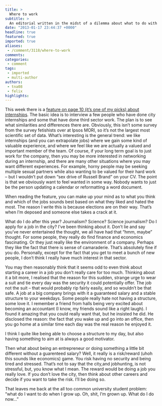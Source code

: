 ```yaml
---
title: >
  Where to work
subtitle: >
  An editorial written in the midst of a dilemma about what to do with the rest of my life.
date: "2013-01-17 23:44:37 +0000"
headline: true
featured: true
imported: true
aliases:
 - /comment/3118/where-to-work
comments:
categories:
 - comment
tags:
 - imported
 - multi-author
authors:
 - tna08
 - felix
highlights:
---
```


This week there is a [feature on page 10 (it’s one of my picks) about internships](http://felixonline.co.uk/news/3127/internship-decisons-city--or-charity/). The basic idea is to interview a few people who have done city internships and some that have done third sector work. The plan is to see what similarities and differences there are. Obviously, this isn’t some survey from the survey fetishists over at Ipsos MORI, so it’s not the largest most scientific set of data. What’s interesting is the general trend: we like internships (and you can extrapolate jobs) where we gain some kind of valuable experience, and where we feel like we are actually a valued and important member of the team. Of course, if your long term goal is to just work for the company, then you may be more interested in networking during an internship, and there are many other situations where you may want different experiences. For example, horny people may be seeking multiple sexual partners while also wanting to be valued for their hard work – but I wouldn’t put down “sex drive of Russell Brand” on your CV. The point is that we obviously want to feel wanted in some way. Nobody wants to just be the person updating a calendar or reformatting a word document.

When reading the feature, you can make up your mind as to what you think and which of the jobs sounds best based on what they liked and hated the most.
 The reason I write this is because elections are on their way. That’s when I’m deposed and someone else takes a crack at it.

What do I do after this year? Journalism? Science? Science journalism? Do I apply for a job in the city? I’ve been thinking about it. Don’t lie and say you’ve never entertained the thought, we all have had that “hmm, maybe” thought. For some people, they really do find finance and economics fascinating. Or they just really like the environment of a company. Perhaps they like the fact that there is sense of camaraderie. That’s absolutely fine if you do. Personally, except for the fact that you get to meet a bunch of new people, I don’t think I really have much interest in that sector.

You may then reasonably think that it seems odd to even think about starting a career in a job you don’t really care for too much. Thinking about it a bit more, I realised that the reason for this sudden, strange urge to wear a suit and tie every day was the security it could potentially offer. The job not the suit – that would probably rip fairly easily, and so wouldn’t be that safe. A job at a big company brings with it a guaranteed salary and a stable structure to your weekdays. Some people really hate not having a structure, some love it. I remember a friend from halls being very excited about becoming an accountant (I know, my friends sound like a right laugh). I found it amazing that you could really want that, but he insisted he did. He disclosed the reason: the fact that you wake up and go into an office, then you go home at a similar time each day was the real reason he enjoyed it.

I think I quite like being able to choose a structure to my day, but also having something to aim at is always a good motivator.

Then what about being an entrepreneur or doing something a little bit different without a guarenteed salary? Well, it really is a risk/reward (uhoh this sounds like economics) game. You risk having no security and being tired and stressed. That’s not to say that the city,and jobhunting, is not stressful, but, you know what I mean. The reward would be doing a job you really love. If you don’t love the city, then think about other careers and decide if you want to take the risk. I’ll be doing so.

That leaves me back at the all too common university student problem: “what do I want to do when I grow up. Oh, shit, I’m grown up. What do I do now...”
